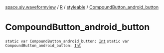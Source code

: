 [space.siy.waveformview](../../index.md) / [R](../index.md) / [styleable](index.md) / [CompoundButton_android_button](./-compound-button_android_button.md)

# CompoundButton_android_button

`static var CompoundButton_android_button: `[`Int`](https://kotlinlang.org/api/latest/jvm/stdlib/kotlin/-int/index.html)
`static var CompoundButton_android_button: `[`Int`](https://kotlinlang.org/api/latest/jvm/stdlib/kotlin/-int/index.html)